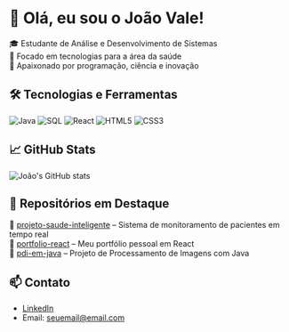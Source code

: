 # 👋 Olá, eu sou o João Vale!

🎓 Estudante de Análise e Desenvolvimento de Sistemas  
🧪 Focado em tecnologias para a área da saúde  
📘 Apaixonado por programação, ciência e inovação

## 🛠️ Tecnologias e Ferramentas

![Java](https://img.shields.io/badge/Java-ED8B00?style=flat&logo=java&logoColor=white)
![SQL](https://img.shields.io/badge/SQL-4479A1?style=flat&logo=postgresql&logoColor=white)
![React](https://img.shields.io/badge/React-61DAFB?style=flat&logo=react&logoColor=black)
![HTML5](https://img.shields.io/badge/HTML5-E34F26?style=flat&logo=html5&logoColor=white)
![CSS3](https://img.shields.io/badge/CSS3-1572B6?style=flat&logo=css3&logoColor=white)

## 📈 GitHub Stats

![João's GitHub stats](https://github-readme-stats.vercel.app/api?username=joaovale&show_icons=true&theme=dracula)

## 📌 Repositórios em Destaque

🔹 [projeto-saude-inteligente](https://github.com/joaovale/projeto-saude-inteligente) – Sistema de monitoramento de pacientes em tempo real  
🔹 [portfolio-react](https://github.com/joaovale/portfolio-react) – Meu portfólio pessoal em React  
🔹 [pdi-em-java](https://github.com/joaovale/pdi-em-java) – Projeto de Processamento de Imagens com Java

## 📫 Contato

- [LinkedIn](https://linkedin.com/in/seuperfil)
- Email: seuemail@email.com
